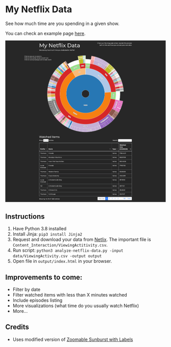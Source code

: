 # My Netflix Data

See how much time are you spending in a given show.

You can check an example page [here](https://thamara-my-netflix-data.netlify.app/).

![Screen capture of the output page](screencapture-my-netflix-data.png)

## Instructions

1. Have Python 3.8 installed
2. Install Jinja: ```pip3 install Jinja2```
3. Request and download your data from [Netlix](https://www.netflix.com/account/getmyinfo). The important file is ```Content_Interaction/ViewingActitivity.csv```.
4. Run script: ```python3 analyze-netflix-data.py -input data/ViewingActivity.csv -output output```
5. Open file in ```output/index.html``` in your browser.

## Improvements to come:
- Filter by date
- Filter watched items with less than X minutes watched
- Include episodes listing
- More visualizations (what time do you usually watch Netflix)
- More...

## Credits
- Uses modified version of [Zoomable Sunburst with Labels](https://bl.ocks.org/vasturiano/12da9071095fbd4df434e60d52d2d58d)
